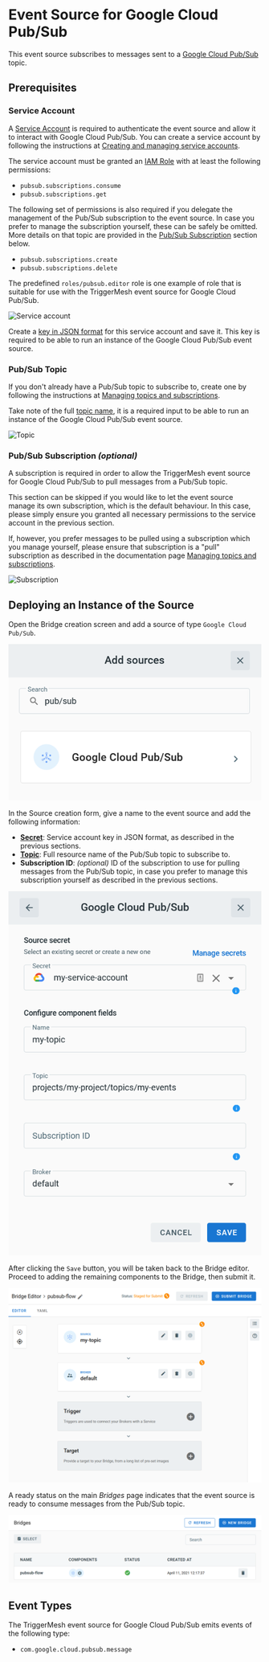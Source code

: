 # Event Source for Google Cloud Pub/Sub

This event source subscribes to messages sent to a [Google Cloud Pub/Sub][gc-pubsub] topic.

## Prerequisites

### Service Account

A [Service Account][gc-pubsub-svcacc] is required to authenticate the event source and allow it to interact with Google
Cloud Pub/Sub. You can create a service account by following the instructions at [Creating and managing service
accounts][gc-iam-svcacc].

The service account must be granted an [IAM Role][gc-iam-roles] with at least the following permissions:

- `pubsub.subscriptions.consume`
- `pubsub.subscriptions.get`

The following set of permissions is also required if you delegate the management of the Pub/Sub subscription to the
event source. In case you prefer to manage the subscription yourself, these can be safely be omitted. More details on
that topic are provided in the [Pub/Sub Subscription](#pubsub-subscription-optional) section below.

- `pubsub.subscriptions.create`
- `pubsub.subscriptions.delete`

The predefined `roles/pubsub.editor` role is one example of role that is suitable for use with the TriggerMesh event
source for Google Cloud Pub/Sub.

<!-- NOTE(antoineco): image from googlecloudstorage source purposely reused for simplicity -->
![Service account](../images/googlecloudstorage-source/iam-1.png)

Create a [key in JSON format][gc-iam-key] for this service account and save it. This key is required to be able to run
an instance of the Google Cloud Pub/Sub event source.

### Pub/Sub Topic

If you don't already have a Pub/Sub topic to subscribe to, create one by following the instructions at [Managing topics
and subscriptions][gc-pubsub-adm].

Take note of the full [topic name][gc-pubsub-resname], it is a required input to be able to run an instance of the
Google Cloud Pub/Sub event source.

<!-- NOTE(antoineco): image from googlecloudstorage source purposely reused for simplicity -->
![Topic](../images/googlecloudstorage-source/topic-1.png)

### Pub/Sub Subscription _(optional)_

A subscription is required in order to allow the TriggerMesh event source for Google Cloud Pub/Sub to pull messages
from a Pub/Sub topic.

This section can be skipped if you would like to let the event source manage its own subscription, which is the default
behaviour. In this case, please simply ensure you granted all necessary permissions to the service account in the
previous section.

If, however, you prefer messages to be pulled using a subscription which you manage yourself, please ensure that
subscription is a "pull" subscription as described in the documentation page [Managing topics and
subscriptions][gc-pubsub-adm].

<!-- NOTE(antoineco): image from googlecloudstorage source purposely reused for simplicity -->
![Subscription](../images/googlecloudstorage-source/subscription-1.png)

## Deploying an Instance of the Source

Open the Bridge creation screen and add a source of type `Google Cloud Pub/Sub`.

![Adding a Google Cloud Pub/Sub source](../images/googlecloudpubsub-source/create-bridge-1.png)

In the Source creation form, give a name to the event source and add the following information:

* [**Secret**][gc-iam-key]: Service account key in JSON format, as described in the previous sections.
* [**Topic**][gc-pubsub-resname]: Full resource name of the Pub/Sub topic to subscribe to.
* **Subscription ID**: _(optional)_ ID of the subscription to use for pulling messages from the Pub/Sub topic, in case
  you prefer to manage this subscription yourself as described in the previous sections.

![Google Cloud Pub/Sub source form](../images/googlecloudpubsub-source/create-bridge-2.png)

After clicking the `Save` button, you will be taken back to the Bridge editor. Proceed to adding the remaining
components to the Bridge, then submit it.

![Bridge overview](../images/googlecloudpubsub-source/create-bridge-3.png)

A ready status on the main _Bridges_ page indicates that the event source is ready to consume messages from the Pub/Sub
topic.

![Bridge status](../images/googlecloudpubsub-source/create-bridge-4.png)

## Event Types

The TriggerMesh event source for Google Cloud Pub/Sub emits events of the following type:

* `com.google.cloud.pubsub.message`

[gc-pubsub]: https://cloud.google.com/pubsub
[gc-pubsub-svcacc]: https://cloud.google.com/pubsub/docs/authentication#service-accounts
[gc-pubsub-adm]: https://cloud.google.com/pubsub/docs/admin
[gc-pubsub-resname]: https://cloud.google.com/pubsub/docs/admin#resource_names
[gc-iam-svcacc]: https://cloud.google.com/iam/docs/creating-managing-service-accounts
[gc-iam-key]: https://cloud.google.com/iam/docs/creating-managing-service-account-keys
[gc-iam-roles]: https://cloud.google.com/iam/docs/understanding-roles
